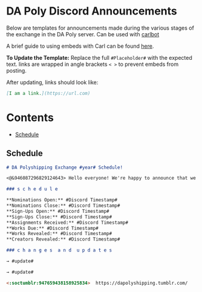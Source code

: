 # DA Poly Discord Announcements

Below are templates for announcements made during the various stages of the exchange in the DA Poly server. Can be used with [carlbot](https://carl.gg/)

A brief guide to using embeds with Carl can be found [here](https://docs.google.com/document/d/1vh4TDt-28M-mDBXp6NS8N6SCxd_bS_Qo75dBRrmr6R0/edit?usp=sharing).

**To Update the Template:** Replace the full `#Placeholder#` with the expected
text. links are wrapped in angle brackets `< >` to prevent embeds from posting.

After updating, links should look like:

```markdown
[I am a link.](https://url.com)
```

# Contents

- [Schedule](https://github.com/enigmalea/mod-handbook/blob/Changes/Templates/Arlathan/Discord%20Announcements.md#schedule)


## Schedule
```markdown
# DA Polyshipping Exchange #year# Schedule!

<@&946087296829124643> Hello everyone! We're happy to announce that we're back for the year with a schedule and some updates.

### s c h e d u l e

**Nominations Open:** #Discord Timestamp#
**Nominations Close:** #Discord Timestamp#
**Sign-Ups Open:** #Discord Timestamp#
**Sign-Ups Close:** #Discord Timestamp#
**Assignments Received:** #Discord Timestamp#
**Works Due:** #Discord Timestamp#
**Works Revealed:** #Discord Timestamp#
**Creators Revealed:** #Discord Timestamp#

### c h a n g e s  a n d  u p d a t e s

→ #update#

→ #update#

<:soctumblr:947659438158925834>  https://dapolyshipping.tumblr.com/
```